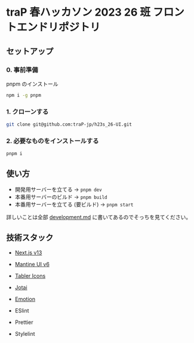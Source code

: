 # traP 春ハッカソン 2023 26 班 フロントエンドリポジトリ

## セットアップ

### 0. 事前準備

pnpm のインストール

```sh
npm i -g pnpm
```

### 1. クローンする

```sh
git clone git@github.com:traP-jp/h23s_26-UI.git
```

### 2. 必要なものをインストールする

```sh
pnpm i
```

## 使い方

- 開発用サーバーを立てる → `pnpm dev`
- 本番用サーバーのビルド → `pnpm build`
- 本番用サーバーを立てる (要ビルド) → `pnpm start`

詳しいことは全部 [development.md](development.md) に書いてあるのでそっちを見てください。

## 技術スタック

- [Next.js v13](https://nextjs.org/)
- [Mantine UI v6](https://ui.mantine.dev/)
- [Tabler Icons](https://tabler-icons.io/)
- [Jotai](https://jotai.org/)
- [Emotion](https://emotion.sh/docs/introduction)

- ESlint
- Prettier
- Stylelint
